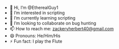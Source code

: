 - 👋 Hi, I’m @EtherealGuy1
- 👀 I’m interested in scripting
- 🌱 I’m currently learning scripting
- 💞️ I’m looking to collaborate on bug hunting
- 📫 How to reach me: zackeryherbert40@gmail.com
- 😄 Pronouns: He/Him/His
- ⚡ Fun fact: I play the Flute

<!---
EtherealGuy1/EtherealGuy1 is a ✨ special ✨ repository because its `README.md` (this file) appears on your GitHub profile.
You can click the Preview link to take a look at your changes.
--->
